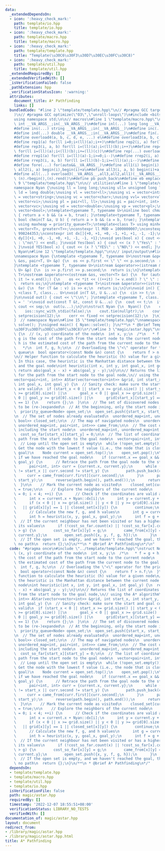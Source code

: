 ```yaml
---
data:
  _extendedDependsOn:
  - icon: ':heavy_check_mark:'
    path: template/io.hpp
    title: template/io.hpp
  - icon: ':heavy_check_mark:'
    path: template/macro.hpp
    title: template/macro.hpp
  - icon: ':heavy_check_mark:'
    path: template/template.hpp
    title: "Template(\u30C6\u30F3\u30D7\u30EC\u30FC\u30C8)"
  - icon: ':heavy_check_mark:'
    path: template/util.hpp
    title: template/util.hpp
  _extendedRequiredBy: []
  _extendedVerifiedWith: []
  _isVerificationFailed: false
  _pathExtension: hpp
  _verificationStatusIcon: ':warning:'
  attributes:
    document_title: A* Pathfinding
    links: []
  bundledCode: "#line 2 \"template/template.hpp\"\n// #pragma GCC target(\"avx2\"\
    )\n// #pragma GCC optimize(\"O3\",\"unroll-loops\")\n#include <bits/stdc++.h>\n\
    using namespace std;\n\n// macros\n#line 1 \"template/macro.hpp\"\n#define ini(...)\
    \ int __VA_ARGS__;in(__VA_ARGS__)\n#define inl(...) long long __VA_ARGS__;in(__VA_ARGS__)\n\
    #define ins(...) string __VA_ARGS__;in(__VA_ARGS__)\n#define inc(...) char __VA_ARGS__;in(__VA_ARGS__)\n\
    #define ind(...) double __VA_ARGS__;in(__VA_ARGS__)\n#define fin(...) {out(__VA_ARGS__);return;}\n\
    #define overload4(a, b, c, d, e, ...) e\n#define overload3(a, b, c, d, ...) d\n\
    #define rep1(a) for(ll i=0;i<(ll)(a);i++)\n#define rep2(i, a) for(ll i=0;i<(ll)(a);i++)\n\
    #define rep3(i, a, b) for(ll i=(ll)(a);i<(ll)(b);i++)\n#define rep4(i, a, b, c)\
    \ for(ll i=(ll)(a);i<(ll)(b);i+=(ll)(c))\n#define rep(...) overload4(__VA_ARGS__,rep4,rep3,rep2,rep1)(__VA_ARGS__)\n\
    #define rrep1(a) for(ll i=(ll)(a)-1;i>=0;i--)\n#define rrep2(i, a) for(ll i=(ll)(a)-1;i>=0;i--)\n\
    #define rrep3(i, a, b) for(ll i=(ll)(b)-1;i>=(ll)(a);i--)\n#define rrep(...) overload3(__VA_ARGS__,rrep3,rrep2,rrep1)(__VA_ARGS__)\n\
    #define fore(...) for(auto&&__VA_ARGS__)\n#define all1(i) begin(i),end(i)\n#define\
    \ all2(i, a) begin(i),begin(i)+a\n#define all3(i, a, b) begin(i)+a,begin(i)+b\n\
    #define all(...) overload3(__VA_ARGS__,all3,all2,all1)(__VA_ARGS__)\n#define rall(n)\
    \ (n).rbegin(),(n).rend()\n#define pb push_back\n#define eb emplace_back\n#line\
    \ 9 \"template/template.hpp\"\n\n// utilities\n#line 1 \"template/util.hpp\"\n\
    namespace Nyan {\nusing ll = long long;\nusing ull= unsigned long long;\nusing\
    \ ld = long double;\nusing vl = vector<ll>;\nusing vi = vector<int>;\nusing vs\
    \ = vector<string>;\nusing vc = vector<char>;\nusing vvl= vector<vl>;\nusing vvi=\
    \ vector<vi>;\nusing pl = pair<ll, ll>;\nusing pi = pair<int, int>;\nusing vvc=\
    \ vector<vc>;\nusing vd = vector<double>;\nusing vp = vector<pl>;\nusing vb =\
    \ vector<bool>;\ntemplate<typename T, typename U>\ninline bool chmax(T &a, U b)\
    \ { return a < b && (a = b, true); }\ntemplate<typename T, typename U>\ninline\
    \ bool chmin(T &a, U b) { return a > b && (a = b, true); }\ntemplate<class T>\
    \ using maxheap = priority_queue<T>;\ntemplate<class T> using minheap = priority_queue<T,\
    \ vector<T>, greater<T>>;\nconstexpr ll MOD = 1000000007;\nconstexpr ll mod =\
    \ 998244353;\nconstexpr int dx[]{+0, +1, +0, -1, +1, +1, -1, -1};\nconstexpr int\
    \ dy[]{+1, +0, -1, +0, +1, -1, -1, +1};\nvoid yes(bool x) { cout << (x ? \"yes\"\
    \ : \"no\") << endl; }\nvoid Yes(bool x) { cout << (x ? \"Yes\" : \"No\") << endl;\
    \ }\nvoid YES(bool x) { cout << (x ? \"YES\" : \"NO\") << endl; }\n\n}  // namespace\
    \ Nyan\n#line 12 \"template/template.hpp\"\n\n// input/output\n#line 1 \"template/io.hpp\"\
    \nnamespace Nyan {\ntemplate <typename T, typename U>\nostream &operator<<(ostream\
    \ &os, pair<T, U> &p) {\n  os << p.first << \" \" << p.second;\n  return os;\n\
    }\ntemplate <typename T, typename U>\nistream &operator>>(istream &is, pair<T,\
    \ U> &p) {\n  is >> p.first >> p.second;\n  return is;\n}\ntemplate <typename\
    \ T>\nostream &operator<<(ostream &os, vector<T> &v) {\n  for (auto it = v.begin();\
    \ it != v.end();) {\n    os << *it << ((++it) != v.end() ? \" \" : \"\");\n  }\n\
    \  return os;\n}\ntemplate <typename T>\nistream &operator>>(istream &is, vector<T>\
    \ &v) {\n  for (T &e : v) is >> e;\n  return is;\n}\n\nvoid in() {}\ntemplate\
    \ <class T, class... U>\nvoid in(T &t, U &...u) {\n  cin >> t;\n  in(u...);\n\
    }\n\nvoid out() { cout << \"\\n\"; }\ntemplate <typename T, class... U, char sep\
    \ = ' '>\nvoid out(const T &t, const U &...u) {\n  cout << t;\n  if (sizeof...(u))\
    \ cout << sep;\n  out(u...);\n}\n\nstruct Nyan {\n  Nyan() {\n    cin.tie(nullptr);\n\
    \    ios::sync_with_stdio(false);\n    cout.tie(nullptr);\n    cout << fixed <<\
    \ setprecision(12);\n    cerr << fixed << setprecision(12);\n  }\n} nyan;\n\n\
    }  // namespace Nyan\n#line 15 \"template/template.hpp\"\nnamespace Nyan { void\
    \ solve(); }\nsigned main() { Nyan::solve(); }\n/**\n * @brief Template(\u30C6\
    \u30F3\u30D7\u30EC\u30FC\u30C8)\n*/\n#line 3 \"magic/astar.hpp\"\nstruct Node\
    \ {\n  // (x, y) coordinate of the node\n  int x, y;\n  /*\n   * f = g + h, where\
    \ g is the cost of the path from the start node to the current node\n   * and\
    \ h is the estimated cost of the path from the current node to the goal node\n\
    \   */\n  int f, g, h;\n\n  // Overloading the \"<\" operator for the priority\
    \ queue\n  bool operator<(const Node &n) const {\n    return f > n.f;\n  }\n};\n\
    \n// Helper function to calculate the heuristic (h) value for a given node\n//\
    \ In this case, the heuristic is the Manhattan distance between the current node\
    \ and the goal node\nint heuristic(int x, int y, int goal_x, int goal_y) {\n \
    \ return abs(goal_x - x) + abs(goal_y - y);\n}\n\n// Returns the list of coordinates\
    \ for the path from the start node to the goal node,\n// using the A* algorithm\n\
    vector<pair<int, int>> AStar(vector<vector<int>> &grid, int start_x, int start_y,\
    \ int goal_x, int goal_y) {\n  // Sanity check: make sure the start and goal coordinates\
    \ are valid\n  if (start_x < 0 || start_x >= grid.size() || start_y < 0 || start_y\
    \ >= grid[0].size() ||\n      goal_x < 0 || goal_x >= grid.size() || goal_y <\
    \ 0 || goal_y >= grid[0].size() ||\n      grid[start_x][start_y] == 1 || grid[goal_x][goal_y]\
    \ == 1) {\n    return {};\n  }\n\n  // The set of discovered nodes that may need\
    \ to be (re-)expanded\n  // At the beginning, only the start node is in this set\n\
    \  priority_queue<Node> open_set;\n  open_set.push({start_x, start_y, 0, 0, 0});\n\
    \n  // The set of nodes already evaluated\n  unordered_map<int, unordered_map<int,\
    \ bool>> closed_set;\n\n  // The map of navigated nodes\n  unordered_map<int,\
    \ unordered_map<int, pair<int, int>>> came_from;\n\n  // The cost of each node,\
    \ including the start node\n  unordered_map<int, unordered_map<int, int>> cost_so_far;\n\
    \  cost_so_far[start_x][start_y] = 0;\n\n  // The list of coordinates for the\
    \ path from the start node to the goal node\n  vector<pair<int, int>> path;\n\n\
    \  // Loop until the open set is empty\n  while (!open_set.empty()) {\n    //\
    \ Get the node with the lowest f value (i.e., the node that is closest to the\
    \ goal)\n    Node current = open_set.top();\n    open_set.pop();\n\n    // Check\
    \ if we have reached the goal node\n    if (current.x == goal_x && current.y ==\
    \ goal_y) {\n      // Retrace the path from the goal node to the start node\n\
    \      pair<int, int> curr = {current.x, current.y};\n      while (curr.first\
    \ != start_x || curr.second != start_y) {\n        path.push_back(curr);\n   \
    \     curr = came_from[curr.first][curr.second];\n      }\n      path.emplace_back(start_x,\
    \ start_y);\n      reverse(path.begin(), path.end());\n      return path;\n  \
    \  }\n\n    // Mark the current node as visited\n    closed_set[current.x][current.y]\
    \ = true;\n\n    // Explore the neighbors of the current node\n    for (int i\
    \ = 0; i < 4; ++i) {\n      // Check if the coordinates are valid and not visited\n\
    \      int x = current.x + Nyan::dx[i];\n      int y = current.y + Nyan::dy[i];\n\
    \      if (x < 0 || x >= grid.size() || y < 0 || y >= grid[0].size()\n       \
    \   || grid[x][y] == 1 || closed_set[x][y]) {\n        continue;\n      }\n\n\
    \      // Calculate the new f, g, and h values\n      int g = current.g + 1;\n\
    \      int h = heuristic(x, y, goal_x, goal_y);\n      int f = g + h;\n\n    \
    \  // If the current neighbour has not been visited or has a higher f value, update\
    \ its values\n      if (!cost_so_far.count(x) || !cost_so_far[x].count(y) || cost_so_far[x][y]\
    \ > g) {\n        cost_so_far[x][y] = g;\n        came_from[x][y] = {current.x,\
    \ current.y};\n        open_set.push({x, y, f, g, h});\n      }\n    }\n  }\n\
    \  // If the open set is empty, and we haven't reached the goal, then there is\
    \ no path\n  return {};\n}\n/**\n * @brief A* Pathfinding\n*/\n"
  code: "#pragma once\n#include \"../template/template.hpp\"\nstruct Node {\n  //\
    \ (x, y) coordinate of the node\n  int x, y;\n  /*\n   * f = g + h, where g is\
    \ the cost of the path from the start node to the current node\n   * and h is\
    \ the estimated cost of the path from the current node to the goal node\n   */\n\
    \  int f, g, h;\n\n  // Overloading the \"<\" operator for the priority queue\n\
    \  bool operator<(const Node &n) const {\n    return f > n.f;\n  }\n};\n\n// Helper\
    \ function to calculate the heuristic (h) value for a given node\n// In this case,\
    \ the heuristic is the Manhattan distance between the current node and the goal\
    \ node\nint heuristic(int x, int y, int goal_x, int goal_y) {\n  return abs(goal_x\
    \ - x) + abs(goal_y - y);\n}\n\n// Returns the list of coordinates for the path\
    \ from the start node to the goal node,\n// using the A* algorithm\nvector<pair<int,\
    \ int>> AStar(vector<vector<int>> &grid, int start_x, int start_y, int goal_x,\
    \ int goal_y) {\n  // Sanity check: make sure the start and goal coordinates are\
    \ valid\n  if (start_x < 0 || start_x >= grid.size() || start_y < 0 || start_y\
    \ >= grid[0].size() ||\n      goal_x < 0 || goal_x >= grid.size() || goal_y <\
    \ 0 || goal_y >= grid[0].size() ||\n      grid[start_x][start_y] == 1 || grid[goal_x][goal_y]\
    \ == 1) {\n    return {};\n  }\n\n  // The set of discovered nodes that may need\
    \ to be (re-)expanded\n  // At the beginning, only the start node is in this set\n\
    \  priority_queue<Node> open_set;\n  open_set.push({start_x, start_y, 0, 0, 0});\n\
    \n  // The set of nodes already evaluated\n  unordered_map<int, unordered_map<int,\
    \ bool>> closed_set;\n\n  // The map of navigated nodes\n  unordered_map<int,\
    \ unordered_map<int, pair<int, int>>> came_from;\n\n  // The cost of each node,\
    \ including the start node\n  unordered_map<int, unordered_map<int, int>> cost_so_far;\n\
    \  cost_so_far[start_x][start_y] = 0;\n\n  // The list of coordinates for the\
    \ path from the start node to the goal node\n  vector<pair<int, int>> path;\n\n\
    \  // Loop until the open set is empty\n  while (!open_set.empty()) {\n    //\
    \ Get the node with the lowest f value (i.e., the node that is closest to the\
    \ goal)\n    Node current = open_set.top();\n    open_set.pop();\n\n    // Check\
    \ if we have reached the goal node\n    if (current.x == goal_x && current.y ==\
    \ goal_y) {\n      // Retrace the path from the goal node to the start node\n\
    \      pair<int, int> curr = {current.x, current.y};\n      while (curr.first\
    \ != start_x || curr.second != start_y) {\n        path.push_back(curr);\n   \
    \     curr = came_from[curr.first][curr.second];\n      }\n      path.emplace_back(start_x,\
    \ start_y);\n      reverse(path.begin(), path.end());\n      return path;\n  \
    \  }\n\n    // Mark the current node as visited\n    closed_set[current.x][current.y]\
    \ = true;\n\n    // Explore the neighbors of the current node\n    for (int i\
    \ = 0; i < 4; ++i) {\n      // Check if the coordinates are valid and not visited\n\
    \      int x = current.x + Nyan::dx[i];\n      int y = current.y + Nyan::dy[i];\n\
    \      if (x < 0 || x >= grid.size() || y < 0 || y >= grid[0].size()\n       \
    \   || grid[x][y] == 1 || closed_set[x][y]) {\n        continue;\n      }\n\n\
    \      // Calculate the new f, g, and h values\n      int g = current.g + 1;\n\
    \      int h = heuristic(x, y, goal_x, goal_y);\n      int f = g + h;\n\n    \
    \  // If the current neighbour has not been visited or has a higher f value, update\
    \ its values\n      if (!cost_so_far.count(x) || !cost_so_far[x].count(y) || cost_so_far[x][y]\
    \ > g) {\n        cost_so_far[x][y] = g;\n        came_from[x][y] = {current.x,\
    \ current.y};\n        open_set.push({x, y, f, g, h});\n      }\n    }\n  }\n\
    \  // If the open set is empty, and we haven't reached the goal, then there is\
    \ no path\n  return {};\n}\n/**\n * @brief A* Pathfinding\n*/"
  dependsOn:
  - template/template.hpp
  - template/macro.hpp
  - template/util.hpp
  - template/io.hpp
  isVerificationFile: false
  path: magic/astar.hpp
  requiredBy: []
  timestamp: '2022-12-07 18:55:51+08:00'
  verificationStatus: LIBRARY_NO_TESTS
  verifiedWith: []
documentation_of: magic/astar.hpp
layout: document
redirect_from:
- /library/magic/astar.hpp
- /library/magic/astar.hpp.html
title: A* Pathfinding
---
```

